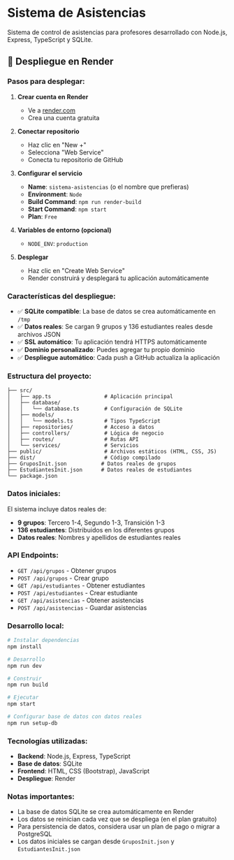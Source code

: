 # Sistema de Asistencias

Sistema de control de asistencias para profesores desarrollado con Node.js, Express, TypeScript y SQLite.

## 🚀 Despliegue en Render

### Pasos para desplegar:

1. **Crear cuenta en Render**
   - Ve a [render.com](https://render.com)
   - Crea una cuenta gratuita

2. **Conectar repositorio**
   - Haz clic en "New +"
   - Selecciona "Web Service"
   - Conecta tu repositorio de GitHub

3. **Configurar el servicio**
   - **Name**: `sistema-asistencias` (o el nombre que prefieras)
   - **Environment**: `Node`
   - **Build Command**: `npm run render-build`
   - **Start Command**: `npm start`
   - **Plan**: `Free`

4. **Variables de entorno (opcional)**
   - `NODE_ENV`: `production`

5. **Desplegar**
   - Haz clic en "Create Web Service"
   - Render construirá y desplegará tu aplicación automáticamente

### Características del despliegue:

- ✅ **SQLite compatible**: La base de datos se crea automáticamente en `/tmp`
- ✅ **Datos reales**: Se cargan 9 grupos y 136 estudiantes reales desde archivos JSON
- ✅ **SSL automático**: Tu aplicación tendrá HTTPS automáticamente
- ✅ **Dominio personalizado**: Puedes agregar tu propio dominio
- ✅ **Despliegue automático**: Cada push a GitHub actualiza la aplicación

### Estructura del proyecto:

```
├── src/
│   ├── app.ts                 # Aplicación principal
│   ├── database/
│   │   └── database.ts        # Configuración de SQLite
│   ├── models/
│   │   └── models.ts          # Tipos TypeScript
│   ├── repositories/          # Acceso a datos
│   ├── controllers/           # Lógica de negocio
│   ├── routes/                # Rutas API
│   └── services/              # Servicios
├── public/                    # Archivos estáticos (HTML, CSS, JS)
├── dist/                      # Código compilado
├── GruposInit.json           # Datos reales de grupos
├── EstudiantesInit.json      # Datos reales de estudiantes
└── package.json
```

### Datos iniciales:

El sistema incluye datos reales de:
- **9 grupos**: Tercero 1-4, Segundo 1-3, Transición 1-3
- **136 estudiantes**: Distribuidos en los diferentes grupos
- **Datos reales**: Nombres y apellidos de estudiantes reales

### API Endpoints:

- `GET /api/grupos` - Obtener grupos
- `POST /api/grupos` - Crear grupo
- `GET /api/estudiantes` - Obtener estudiantes
- `POST /api/estudiantes` - Crear estudiante
- `GET /api/asistencias` - Obtener asistencias
- `POST /api/asistencias` - Guardar asistencias

### Desarrollo local:

```bash
# Instalar dependencias
npm install

# Desarrollo
npm run dev

# Construir
npm run build

# Ejecutar
npm start

# Configurar base de datos con datos reales
npm run setup-db
```

### Tecnologías utilizadas:

- **Backend**: Node.js, Express, TypeScript
- **Base de datos**: SQLite
- **Frontend**: HTML, CSS (Bootstrap), JavaScript
- **Despliegue**: Render

### Notas importantes:

- La base de datos SQLite se crea automáticamente en Render
- Los datos se reinician cada vez que se despliega (en el plan gratuito)
- Para persistencia de datos, considera usar un plan de pago o migrar a PostgreSQL
- Los datos iniciales se cargan desde `GruposInit.json` y `EstudiantesInit.json` 